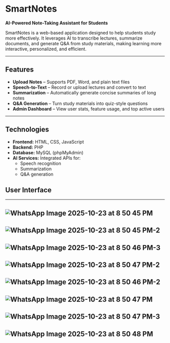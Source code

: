 #  SmartNotes

**AI-Powered Note-Taking Assistant for Students**

SmartNotes is a web-based application designed to help students study more effectively. It leverages AI to transcribe lectures, summarize documents, and generate Q&A from study materials, making learning more interactive, personalized, and efficient.

---

##  Features

-  **Upload Notes** – Supports PDF, Word, and plain text files  
-  **Speech-to-Text** – Record or upload lectures and convert to text  
-  **Summarization** – Automatically generate concise summaries of long notes  
-  **Q&A Generation** – Turn study materials into quiz-style questions  
-  **Admin Dashboard** – View user stats, feature usage, and top active users

---

## Technologies

- **Frontend:** HTML, CSS, JavaScript  
- **Backend:** PHP  
- **Database:** MySQL (phpMyAdmin)  
- **AI Services:** Integrated APIs for:
  - Speech recognition
  - Summarization
  - Q&A generation

## User Interface
---
![WhatsApp Image 2025-10-23 at 8 50 45 PM](https://github.com/user-attachments/assets/273f2b04-33de-4fa7-8cf6-370e8c21467b)
---
![WhatsApp Image 2025-10-23 at 8 50 45 PM-2](https://github.com/user-attachments/assets/4792c892-0db2-4e5f-9c26-0f221f353ffe)
---
![WhatsApp Image 2025-10-23 at 8 50 46 PM-3](https://github.com/user-attachments/assets/0bf54e10-ef07-4291-93dd-cf4309952235)
---
![WhatsApp Image 2025-10-23 at 8 50 47 PM-2](https://github.com/user-attachments/assets/4529e62c-cfe0-46dc-976c-7704591b535b)
---
![WhatsApp Image 2025-10-23 at 8 50 46 PM-2](https://github.com/user-attachments/assets/5eac5740-2ab6-413a-87d4-8dae91df4760)
---
![WhatsApp Image 2025-10-23 at 8 50 47 PM](https://github.com/user-attachments/assets/0a523847-e1de-4219-9bdf-4ddf761d7356)
---
![WhatsApp Image 2025-10-23 at 8 50 47 PM-3](https://github.com/user-attachments/assets/5ee688ea-e27e-4a54-ad26-3269a2ffe6f7)
---
![WhatsApp Image 2025-10-23 at 8 50 48 PM](https://github.com/user-attachments/assets/ca12435b-d767-422c-92a1-7ed54bb729da)
---











